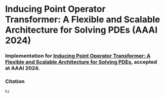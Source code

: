 # Inducing Point Operator Transformer: A Flexible and Scalable Architecture for Solving PDEs (AAAI 2024)

### Implementation for [Inducing Point Operator Transformer: A Flexible and Scalable Architecture for Solving PDEs](https://), accepted at AAAI 2024. 

### Citation
```hi ```

